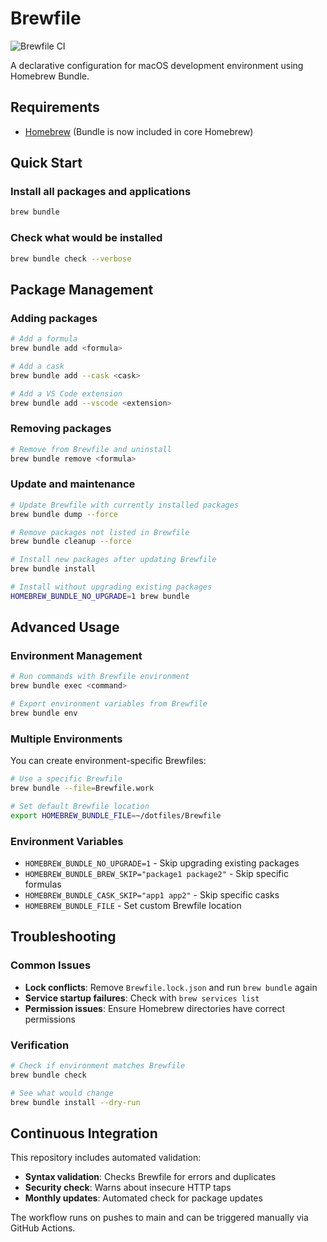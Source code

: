 # Brewfile

![Brewfile CI](https://github.com/yshrkume/Brewfile/workflows/Brewfile%20CI/badge.svg)

A declarative configuration for macOS development environment using Homebrew Bundle.

## Requirements

* [Homebrew](https://brew.sh) (Bundle is now included in core Homebrew)

## Quick Start

### Install all packages and applications
```sh
brew bundle
```

### Check what would be installed
```sh
brew bundle check --verbose
```

## Package Management

### Adding packages
```sh
# Add a formula
brew bundle add <formula>

# Add a cask
brew bundle add --cask <cask>

# Add a VS Code extension  
brew bundle add --vscode <extension>
```

### Removing packages
```sh
# Remove from Brewfile and uninstall
brew bundle remove <formula>
```

### Update and maintenance
```sh
# Update Brewfile with currently installed packages
brew bundle dump --force

# Remove packages not listed in Brewfile
brew bundle cleanup --force

# Install new packages after updating Brewfile
brew bundle install

# Install without upgrading existing packages
HOMEBREW_BUNDLE_NO_UPGRADE=1 brew bundle
```

## Advanced Usage

### Environment Management
```sh
# Run commands with Brewfile environment
brew bundle exec <command>

# Export environment variables from Brewfile
brew bundle env
```

### Multiple Environments
You can create environment-specific Brewfiles:
```sh
# Use a specific Brewfile
brew bundle --file=Brewfile.work

# Set default Brewfile location
export HOMEBREW_BUNDLE_FILE=~/dotfiles/Brewfile
```

### Environment Variables
- `HOMEBREW_BUNDLE_NO_UPGRADE=1` - Skip upgrading existing packages
- `HOMEBREW_BUNDLE_BREW_SKIP="package1 package2"` - Skip specific formulas
- `HOMEBREW_BUNDLE_CASK_SKIP="app1 app2"` - Skip specific casks
- `HOMEBREW_BUNDLE_FILE` - Set custom Brewfile location

## Troubleshooting

### Common Issues
- **Lock conflicts**: Remove `Brewfile.lock.json` and run `brew bundle` again
- **Service startup failures**: Check with `brew services list`
- **Permission issues**: Ensure Homebrew directories have correct permissions

### Verification
```sh
# Check if environment matches Brewfile
brew bundle check

# See what would change
brew bundle install --dry-run
```

## Continuous Integration

This repository includes automated validation:

- **Syntax validation**: Checks Brewfile for errors and duplicates
- **Security check**: Warns about insecure HTTP taps  
- **Monthly updates**: Automated check for package updates

The workflow runs on pushes to main and can be triggered manually via GitHub Actions.
